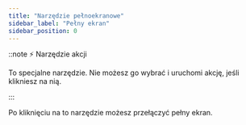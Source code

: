 ```yaml
---
title: "Narzędzie pełnoekranowe"
sidebar_label: "Pełny ekran"
sidebar_position: 0
---
```


::note ⚡ Narzędzie akcji

To specjalne narzędzie. Nie możesz go wybrać i uruchomi akcję, jeśli klikniesz na nią.

:::

Po kliknięciu na to narzędzie możesz przełączyć pełny ekran.
